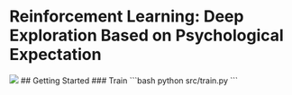 # Reinforcement Learning: Deep Exploration Based on Psychological Expectation
<img src="./imgs/NRND.jpg" >
## Getting Started
### Train
```bash
python src/train.py
```

